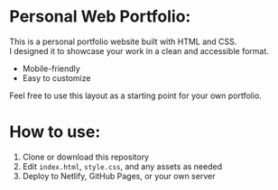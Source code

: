 # Personal Web Portfolio:

This is a personal portfolio website built with HTML and CSS.  
I designed it to showcase your work in a clean and accessible format.

- Mobile-friendly
- Easy to customize

Feel free to use this layout as a starting point for your own portfolio.

# How to use:
1. Clone or download this repository
2. Edit `index.html`, `style.css`, and any assets as needed
3. Deploy to Netlify, GitHub Pages, or your own server
